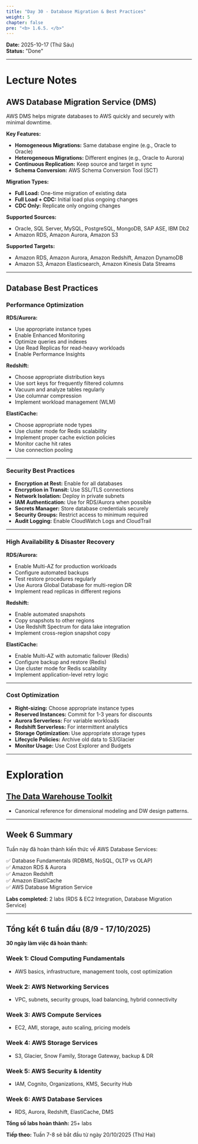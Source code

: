 ```yaml
---
title: "Day 30 - Database Migration & Best Practices"
weight: 5
chapter: false
pre: "<b> 1.6.5. </b>"
---
```


**Date:** 2025-10-17 (Thứ Sáu)  
**Status:** "Done"  

---

# **Lecture Notes**

## AWS Database Migration Service (DMS)

AWS DMS helps migrate databases to AWS quickly and securely with minimal downtime.

**Key Features:**

- **Homogeneous Migrations:** Same database engine (e.g., Oracle to Oracle)
- **Heterogeneous Migrations:** Different engines (e.g., Oracle to Aurora)
- **Continuous Replication:** Keep source and target in sync
- **Schema Conversion:** AWS Schema Conversion Tool (SCT)

**Migration Types:**

- **Full Load:** One-time migration of existing data
- **Full Load + CDC:** Initial load plus ongoing changes
- **CDC Only:** Replicate only ongoing changes

**Supported Sources:**

- Oracle, SQL Server, MySQL, PostgreSQL, MongoDB, SAP ASE, IBM Db2
- Amazon RDS, Amazon Aurora, Amazon S3

**Supported Targets:**

- Amazon RDS, Amazon Aurora, Amazon Redshift, Amazon DynamoDB
- Amazon S3, Amazon Elasticsearch, Amazon Kinesis Data Streams

---

## Database Best Practices

### Performance Optimization

**RDS/Aurora:**

- Use appropriate instance types
- Enable Enhanced Monitoring
- Optimize queries and indexes
- Use Read Replicas for read-heavy workloads
- Enable Performance Insights

**Redshift:**

- Choose appropriate distribution keys
- Use sort keys for frequently filtered columns
- Vacuum and analyze tables regularly
- Use columnar compression
- Implement workload management (WLM)

**ElastiCache:**

- Choose appropriate node types
- Use cluster mode for Redis scalability
- Implement proper cache eviction policies
- Monitor cache hit rates
- Use connection pooling

---

### Security Best Practices

- **Encryption at Rest:** Enable for all databases
- **Encryption in Transit:** Use SSL/TLS connections
- **Network Isolation:** Deploy in private subnets
- **IAM Authentication:** Use for RDS/Aurora when possible
- **Secrets Manager:** Store database credentials securely
- **Security Groups:** Restrict access to minimum required
- **Audit Logging:** Enable CloudWatch Logs and CloudTrail

---

### High Availability & Disaster Recovery

**RDS/Aurora:**

- Enable Multi-AZ for production workloads
- Configure automated backups
- Test restore procedures regularly
- Use Aurora Global Database for multi-region DR
- Implement read replicas in different regions

**Redshift:**

- Enable automated snapshots
- Copy snapshots to other regions
- Use Redshift Spectrum for data lake integration
- Implement cross-region snapshot copy

**ElastiCache:**

- Enable Multi-AZ with automatic failover (Redis)
- Configure backup and restore (Redis)
- Use cluster mode for Redis scalability
- Implement application-level retry logic

---

### Cost Optimization

- **Right-sizing:** Choose appropriate instance types
- **Reserved Instances:** Commit for 1-3 years for discounts
- **Aurora Serverless:** For variable workloads
- **Redshift Serverless:** For intermittent analytics
- **Storage Optimization:** Use appropriate storage types
- **Lifecycle Policies:** Archive old data to S3/Glacier
- **Monitor Usage:** Use Cost Explorer and Budgets

---

# **Exploration**

## [The Data Warehouse Toolkit](https://www.amazon.com/Data-Warehouse-Toolkit-Definitive-Dimensional/dp/1118530802)

- Canonical reference for dimensional modeling and DW design patterns.

---

## Week 6 Summary

Tuần này đã hoàn thành kiến thức về AWS Database Services:

✅ Database Fundamentals (RDBMS, NoSQL, OLTP vs OLAP)  
✅ Amazon RDS & Aurora  
✅ Amazon Redshift  
✅ Amazon ElastiCache  
✅ AWS Database Migration Service  

**Labs completed:** 2 labs (RDS & EC2 Integration, Database Migration Service)

---

## Tổng kết 6 tuần đầu (8/9 - 17/10/2025)

**30 ngày làm việc đã hoàn thành:**

### Week 1: Cloud Computing Fundamentals
- AWS basics, infrastructure, management tools, cost optimization

### Week 2: AWS Networking Services  
- VPC, subnets, security groups, load balancing, hybrid connectivity

### Week 3: AWS Compute Services
- EC2, AMI, storage, auto scaling, pricing models

### Week 4: AWS Storage Services
- S3, Glacier, Snow Family, Storage Gateway, backup & DR

### Week 5: AWS Security & Identity
- IAM, Cognito, Organizations, KMS, Security Hub

### Week 6: AWS Database Services
- RDS, Aurora, Redshift, ElastiCache, DMS

**Tổng số labs hoàn thành:** 25+ labs

**Tiếp theo:** Tuần 7-8 sẽ bắt đầu từ ngày 20/10/2025 (Thứ Hai)
